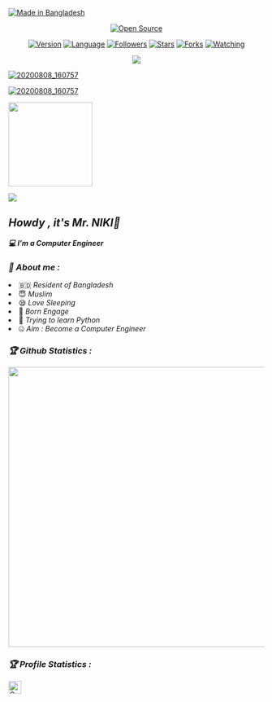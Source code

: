 <p align="left">
<a href="#"><img title="Made in Bangladesh" src="https://img.shields.io/badge/MADE%20IN-BANGLADESH-green?colorA=%23ff0000&colorB=%23017e40&style=for-the-badge"></a>
<p align="center">
<a href="#"><img title="Open Source" src="https://img.shields.io/badge/Open%20Source-%E2%9D%A4-green?style=for-the-badge"></a>
</p>
<p align="center">
<a href="#"><img title="Version" src="https://img.shields.io/badge/Version-2.0-green.svg?style=flat-square"></a>
<a href="#"><img title="Language" src="https://badges.frapsoft.com/bash/v1/bash.png?v=103"></a>
<a href="https://github.com/Niki404-Cyber/followers"><img title="Followers" src="https://img.shields.io/github/followers/Mr. NIKI?color=blue&style=flat-square"></a>
<a href="https://github.com/Niki404-Cyber/track-ip/stargazers/"><img title="Stars" src="https://img.shields.io/github/stars/Niki404-Cyber/track-ip?color=red&style=flat-square"></a>
<a href="https://github.com/Niki404-Cyber/track-ip/network/members"><img title="Forks" src="https://img.shields.io/github/forks/Niki404-Cyber/track-ip?color=red&style=flat-square"></a>
<a href="https://github.com/Niki404-Cyber/track-ip/watchers"><img title="Watching" src="https://img.shields.io/github/watchers/Niki404-Cyber/track-ip?label=Watchers&color=blue&style=flat-square"></a>
</p>

<p align="center"><a href="https://github.com/Niki404-Cyber">

 <img src="https://profile-counter.glitch.me/James404-cyber/count.svg" />
</p>

![20200808_160757](https://raw.githubusercontent.com/Niki404-Cyber/Niki404-Cyber/main/Screenshot_20211216-171403~2.png)

![20200808_160757](https://raw.githubusercontent.com/Niki404-Cyber/Niki404-Cyber/main/106824690-8dd73a00-66ad-11eb-89e2-53e13ac6f594.gif)

<img height="165" src="https://github-readme-stats.vercel.app/api?username=Mr. NIKI&show_icons=true&include_all_commits=true&theme=react&cache_seconds=3200&hide_border=true" /></a>
   
<a href="https://github.com/Niki404-Cyber"><img src="https://github-readme-stats.vercel.app/api/top-langs/?username=Mr. NIKI&layout=compact&theme=react&hide_border=true" />
</a></p>
 
<h2><b><i>Howdy , it's Mr. NIKI👋</i></b></h2>
<b><i>💻 I'm a Computer Engineer</i></b>



<h3><b><i>🤠 About me :</i></b></h3>
<li> 🇧🇩 <i>Resident of Bangladesh</i></li>
<li> 😇 <i>Muslim</i></li>
<li> 😪 <i>Love Sleeping</i></li>
<li> 💞 <i>Born Engage</i></li>
<li> 🐍 <i>Trying to learn Python </i></li>
<li> 🤐 <i>Aim : Become a Computer Engineer</i></li>
 
 
<h3><b><i>🏆 Github Statistics :</i></b></h3>
<a href="https://github.com/Niki404-Cyber"><img width=550 src="https://github-profile-trophy.vercel.app/?username=Mr. NIKI&theme=dracula&no-frame=true&title=Followers,Stars,Commit,Repository,Issues"/></a>
 
<h3><b><i>🏆 Profile Statistics :</i></b></h3>
<a href="https://github.com/Niki404-Cyber"><img height="25" title="Counter" src="https://komarev.com/ghpvc/?username=Mr. NIKI&color=blueviolet&style=flat-square"></a>
 

